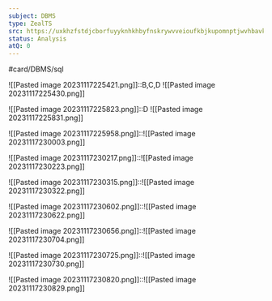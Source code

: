 ```yaml
---
subject: DBMS
type: ZealTS
src: https://uxkhzfstdjcborfuyyknhkhbyfnskrywvveioufkbjkupomnptjwvhbavkysuhi.vercel.app/solution.html?testId=62f38113e77e1e0e9be469fd&test_id=39
status: Analysis
atQ: 0
---
```

#card/DBMS/sql 

![[Pasted image 20231117225421.png]]::B,C,D ![[Pasted image 20231117225430.png]]

![[Pasted image 20231117225823.png]]::D ![[Pasted image 20231117225831.png]]

![[Pasted image 20231117225958.png]]::![[Pasted image 20231117230003.png]]

![[Pasted image 20231117230217.png]]::![[Pasted image 20231117230223.png]]

![[Pasted image 20231117230315.png]]::![[Pasted image 20231117230322.png]]

![[Pasted image 20231117230602.png]]::![[Pasted image 20231117230622.png]]

![[Pasted image 20231117230656.png]]::![[Pasted image 20231117230704.png]]

![[Pasted image 20231117230725.png]]::![[Pasted image 20231117230730.png]]

![[Pasted image 20231117230820.png]]::![[Pasted image 20231117230829.png]]